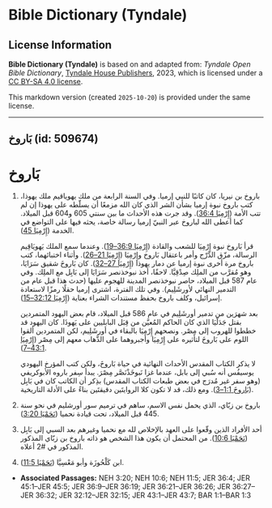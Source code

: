 # Bible Dictionary (Tyndale)

## License Information

**Bible Dictionary (Tyndale)** is based on and adapted from: _Tyndale Open Bible Dictionary_, [Tyndale House Publishers](https://tyndaleopenresources.com/), 2023, which is licensed under a [CC BY-SA 4.0 license](https://creativecommons.org/licenses/by-sa/4.0/legalcode.en).

This markdown version (created `2025-10-20`) is provided under the same license.



--------------------------------

## بَاروخ (id: 509674)

بَاروخ
======

1. باروخ بن نيريا، كان كاتبًا للنبي إرميا. وفي السنة الرابعة من ملك يهوياقيم ملك يهوذا، كتب باروخ نبوة إرميا بشأن الشر الذي كان الله مزمعًا أن يسلّطه على يهوذا إن لم تتب الأمة ([إِرْمِيَا 36:4](https://ref.ly/Jer36:4)). وقد جرت هذه الأحداث ما بين سنتي 605 و604 قبل الميلاد. كما أعطى الله لباروخ عبر النبيّ إرميا رسالة خاصة، يحثه فيها على التواضع في الخدمة ([إِرْمِيَا 45](https://ref.ly/Jer45:1-Jer45:5)).

    قرأ بَاروخ نبوة إِرْمِيَا للشعب والقادة ([إِرْمِيَا 36:9–19](https://ref.ly/Jer36:9-Jer36:19)). وعندما سمع الملك يَهويَاقِيم الرسالة، مزّق الدَّرْج وأمر باعتقال بَاروخ وإِرْمِيَا ([إِرْمِيَا 21–26](https://ref.ly/Jer36:21-Jer36:26)). وأثناء اختبائهما، كتب باروخ مرة أخرى نبوة إرميا عن دمار يهوذا ([إِرْمِيَا 27–32](https://ref.ly/Jer36:27-Jer36:32)). كان بَاروخَ شقيق سَرَايَا، وهو مُقرَّب من الملِك صِدْقِيَّا. لاحقًا، أخذ نبوخذنصر سَرَايَا إلى بَابِل مع الملِك. وفي عام 587 قبل الميلاد، حاصر نبوخذنصر المدينة للهجوم عليها (حدث هذا قبل عام من التدمير النهائي لأورشَلِيم). وفي تلك الفترة، اشترى إرميا حقلًا رمزًا لاستعادة إسرائيل، وكلف باروخ بحفظ مستندات الشراء بعناية ([إِرْمِيَا 32:12–15](https://ref.ly/Jer32:12-Jer32:15)).

    بعد شهرَين من تدمير أورشَلِيم في عام 586 قبل الميلاد، قام بعض اليهود المتمردين بقتل جَدَلْيَا الذي كان الحاكم المُعيَّن من قِبَل البابليين على يَهوذَا. كان اليهود قد خططوا للهروب إلى مِصْر. ونصحهم إِرْمِيَا بالبقاء في أورشَلِيم، لكن المتمردين ألقوا اللوم على بَاروخَ لتأثيره على إِرْمِيَا وأجبروهما على الذَّهاب معهم إلى مِصْر ([إِرْمِيَا 43:1–7](https://ref.ly/Jer43:1-Jer43:7)).

    لا يذكر الكتاب المقدس الأحداث النهائية في حياة بَاروخَ، ولكن كتب المؤرخ اليهودي يوسيفُس أنه سُبي إلى بابل، عندما غزا نَبوخَذْنَصَّر مِصْرَ. يبدأ سِفر باروه الأبوكريفي (وهو سفر غير مُدرَج في بعض طبعات الكتاب المقدس) بذِكر أن الكاتب كان في بَابِل ([بَاروخَ 1:1–3](https://ref.ly/Bar1:1-Bar1:3)). ومع ذلك، قد لا تكون كلا الروايتَين دقيقتَين بناءً على الأدلة التاريخية.

2. باروخ بن زبّاي، الذي يحمل نفس الاسم، ساهم في ترميم سور أورشليم في نحو سنة 445 قبل الميلاد، تحت قيادة نحميا ([نَحَمْيَا 3:20](https://ref.ly/Neh3:20)).
3. أحد الأفراد الذين وقّعوا على العهد بالإخلاص لله مع نحميا وغيرهم بعد السبي إلى بَابِل ([نَحَمْيَا 10:6](https://ref.ly/Neh10:6)). من المحتمل أن يكون هذا الشخص هو ذاته باروخ بن زبّاي المذكور المذكور في \#2 أعلاه.
4. ابن كَلْحُوزَة وأبو مَعْسِيَّا ([نَحَمْيَا 11:5](https://ref.ly/Neh11:5)).

* **Associated Passages:** NEH 3:20; NEH 10:6; NEH 11:5; JER 36:4; JER 45:1–JER 45:5; JER 36:9–JER 36:19; JER 36:21–JER 36:26; JER 36:27–JER 36:32; JER 32:12–JER 32:15; JER 43:1–JER 43:7; BAR 1:1–BAR 1:3

